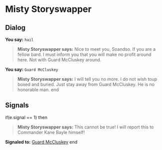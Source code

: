 # Misty Storyswapper
## Dialog

**You say:** `hail`



>**Misty Storyswapper says:** Nice to meet you, Soandso. If you are a fellow bard. I must inform you that you will make no profit around here. Not with Guard McCluskey around.

**You say:** `Guard McCluskey`



>**Misty Storyswapper says:** I will tell you no more. I do not wish toup boxed and buried. Just stay away from Guard McCluskey. He is no honorable man.
end

## Signals

if(e.signal == 1) then


>**Misty Storyswapper says:** This cannot be true! I will report this to Commander Kane Bayle himself!


**Signaled to:**  [Guard McCluskey](/npc/12090)
end

